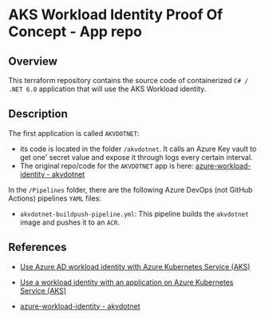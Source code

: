 # AKS Workload Identity Proof Of Concept - App repo

## Overview

This terraform repository contains the source code of containerized `C# / .NET 6.0` application that will use the AKS Workload identity.

## Description

The first application is called `AKVDOTNET`:

- its code is located in the folder `/akvdotnet`. It calls an Azure Key vault to get one' secret value and expose it through logs every certain interval.
- The original repo/code for the `AKVDOTNET` app is here: [azure-workload-identity - akvdotnet](https://github.com/Azure/azure-workload-identity/tree/main/examples/msal-net/akvdotnet)

In the `/Pipelines` folder, there are the following Azure DevOps (not GitHub Actions) pipelines `YAML` files:

- `akvdotnet-buildpush-pipeline.yml`: This pipeline builds the `akvdotnet` image and pushes it to an `ACR`.

## References

- [Use Azure AD workload identity with Azure Kubernetes Service (AKS)](https://learn.microsoft.com/en-us/azure/aks/workload-identity-overview)

- [Use a workload identity with an application on Azure Kubernetes Service (AKS)](https://learn.microsoft.com/en-us/azure/aks/learn/tutorial-kubernetes-workload-identity)

- [azure-workload-identity - akvdotnet](https://github.com/Azure/azure-workload-identity/tree/main/examples/msal-net/akvdotnet)
